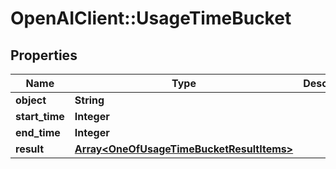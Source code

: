 # OpenAIClient::UsageTimeBucket

## Properties
Name | Type | Description | Notes
------------ | ------------- | ------------- | -------------
**object** | **String** |  | 
**start_time** | **Integer** |  | 
**end_time** | **Integer** |  | 
**result** | [**Array&lt;OneOfUsageTimeBucketResultItems&gt;**](.md) |  | 

